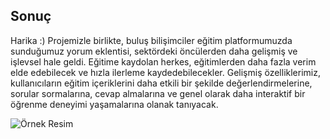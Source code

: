 ## Sonuç
Harika :) Projemizle birlikte, buluş bilişimciler eğitim platformumuzda sunduğumuz yorum eklentisi, sektördeki öncülerden daha gelişmiş ve işlevsel hale geldi. Eğitime kaydolan herkes, eğitimlerden daha fazla verim elde edebilecek ve hızla ilerleme kaydedebilecekler. Gelişmiş özelliklerimiz, kullanıcıların eğitim içeriklerini daha etkili bir şekilde değerlendirmelerine, sorular sormalarına, cevap almalarına ve genel olarak daha interaktif bir öğrenme deneyimi yaşamalarına olanak tanıyacak. 

![Örnek Resim](https://github.com/Fatmaakarsu/project-task/blob/main/tablo2.png?raw=true)



